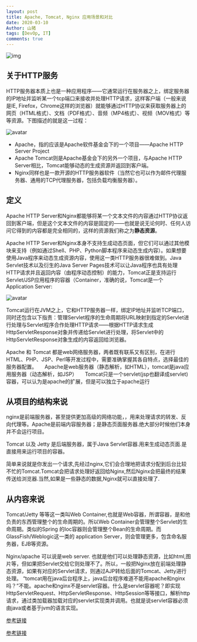 ```yaml
---
layout: post
title: Apache, Tomcat, Nginx 应用场景和对比
date: 2020-03-10
Author: 山猪
tags: [DevOp, IT]
comments: true
---
```

![img](https://www.nginx.com/wp-content/uploads/2016/02/apache-tomcat-logo.png)

<!-- more -->

## 关于HTTP服务

HTTP服务器本质上也是一种应用程序——它通常运行在服务器之上，绑定服务器的IP地址并监听某一个tcp端口来接收并处理HTTP请求，这样客户端（一般来说是IE, Firefox，Chrome这样的浏览器）就能够通过HTTP协议来获取服务器上的网页（HTML格式）、文档（PDF格式）、音频（MP4格式）、视频（MOV格式）等等资源。下图描述的就是这一过程：

![avatar](https://pic1.zhimg.com/80/904696074e077934e601f175913f42fd_720w.jpg "HTTP service")

- Apache，指的应该是Apache软件基金会下的一个项目——Apache HTTP Server Project
- Apache Tomcat则是Apache基金会下的另外一个项目，与Apache HTTP Server相比，Tomcat能够动态的生成资源并返回到客户端。
- Nginx同样也是一款开源的HTTP服务器软件（当然它也可以作为邮件代理服务器、通用的TCP代理服务器，包括负载均衡服务器）。

## 定义

Apache HTTP Server和Nginx都能够将某一个文本文件的内容通过HTTP协议返回到客户端，但是这个文本文件的内容是固定的——也就是说无论何时、任何人访问它得到的内容都是完全相同的，这样的资源我们称之为**静态资源**。

Apache HTTP Server和Nginx本身不支持生成动态页面，但它们可以通过其他模块来支持（例如通过Shell、PHP、Python脚本程序来动态生成内容）。如果想要使用Java程序来动态生成资源内容，使用这一类HTTP服务器很难做到。Java Servlet技术以及衍生的Java Server Pages技术可以让Java程序也具有处理HTTP请求并且返回内容（由程序动态控制）的能力，Tomcat正是支持运行Servlet/JSP应用程序的容器（Container，准确的说，Tomcat是一个 Application Server:

![avatar](https://pic1.zhimg.com/80/2651b72ce2170336d10ad17fd020ae7a_720w.jpg "Servlet")

Tomcat运行在JVM之上，它和HTTP服务器一样，绑定IP地址并监听TCP端口，同时还包含以下指责：管理Servlet程序的生命周期将URL映射到指定的Servlet进行处理与Servlet程序合作处理HTTP请求——根据HTTP请求生成HttpServletResponse对象并传递给Servlet进行处理，将Servlet中的HttpServletResponse对象生成的内容返回给浏览器。

Apache 和 Tomcat 都是web网络服务器，两者既有联系又有区别，在进行HTML、PHP、JSP、Perl等开发过程中，需要准确掌握其各自特点，选择最佳的服务器配置。　　Apache是web服务器（静态解析，如HTML），tomcat是java应用服务器（动态解析，如JSP）　　Tomcat只是一个servlet(jsp也翻译成servlet)容器，可以认为是apache的扩展，但是可以独立于apache运行

## 从项目的结构来说

nginx是前端服务器，甚至提供更加高级的网络功能，，用来处理请求的转发、反向代理等。Apache是前端内容服务器；是静态页面服务器.绝大部分时候他们本身并不会运行项目。

Tomcat 以及 Jetty 是后端服务器，属于Java Servlet容器.用来生成动态页面.是直接用来运行项目的容器。

简单来说就是你发出一个请求,先经过nginx,它们会合理地把请求分配到后台比较不忙的Tomcat.Tomcat会把请求处理好返回给Nginx,然后Nginx会把最终的结果传送给浏览器.当然,如果是一些静态的数据,Nginx就可以直接处理了.

## 从内容来说

Tomcat/Jetty 等等这一类叫Web Container,也就是Web容器，所谓容器，是和他负责的东西管理整个的生命周期的。所以Web Container会管理整个Servlet的生命周期。类似的Spring 的Ioc容器则会管理整个Bean的生命周期。而GlassFish/Weblogic这一类的 application Server，则会管理更多，包含命名服务器，EJB等资源。

Nginx/apache 可以说是web server. 也就是他们可以处理静态资源，比如html,图片等，但如果把Servlet交给它则处理不了。所以，一般把Nginx放在前端处理静态资源，如果有对应的Servlet请求，则通过AJP转给后面的Tomcat、Jetty进行处理。
“tomcat用在java后台程序上，java后台程序难道不能用apache和nginx吗？”不能。apache和nginx不是servlet容器。什么是servlet容器呢？即实现HttpServletRequest、HttpServletResponse、HttpSession等等接口，解析http请求，通过类加载器加载对应的servlet实现类并调用。也就是说servlet容器必须由java或者基于jvm的语言实现。



[参考链接](https://www.zhihu.com/question/32212996/answer/87524617)

[参考链接](https://blog.csdn.net/MPFLY/article/details/76578006)